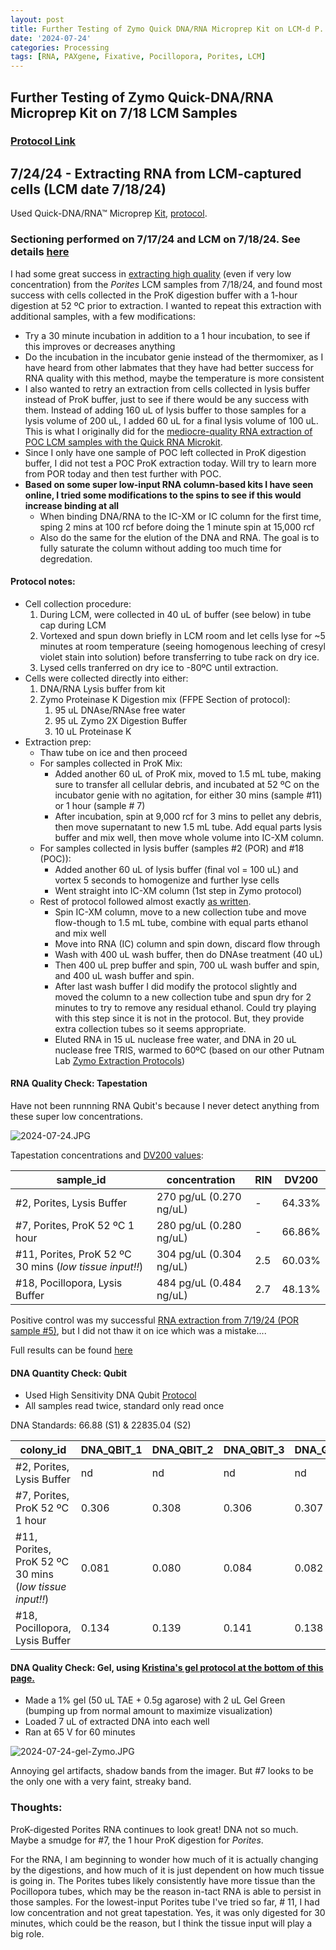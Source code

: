 ```yaml
---
layout: post
title: Further Testing of Zymo Quick DNA/RNA Microprep Kit on LCM-d P. acuta and P. compressa
date: '2024-07-24'
categories: Processing
tags: [RNA, PAXgene, Fixative, Pocillopora, Porites, LCM]
---
```


## Further Testing of Zymo Quick-DNA/RNA Microprep Kit on 7/18 LCM Samples

### [Protocol Link](https://files.zymoresearch.com/protocols/_d7005t_d7005_quick-dna-rna_microprep_plus_kit.pdf)

## 7/24/24 - Extracting RNA from LCM-captured cells (LCM date 7/18/24)

Used Quick-DNA/RNA™ Microprep [Kit](https://www.zymoresearch.com/products/quick-dna-rna-microprep-plus-kit), [protocol](https://files.zymoresearch.com/protocols/_d7005t_d7005_quick-dna-rna_microprep_plus_kit.pdf).

### Sectioning performed on 7/17/24 and LCM on 7/18/24. See details [here](https://zdellaert.github.io/ZD_Putnam_Lab_Notebook/LCM-Test-4/) 

I had some great success in [extracting high quality](https://zdellaert.github.io/ZD_Putnam_Lab_Notebook/LCM-20240718-RNA-DNA-Extractions-Zymo/) (even if very low concentration) from the *Porites* LCM samples from 7/18/24, and found most success with cells collected in the ProK digestion buffer with a 1-hour digestion at 52 ºC prior to extraction. I wanted to repeat this extraction with additional samples, with a few modifications:
- Try a 30 minute incubation in addition to a 1 hour incubation, to see if this improves or decreases anything
- Do the incubation in the incubator genie instead of the thermomixer, as I have heard from other labmates that they have had better success for RNA quality with this method, maybe the temperature is more consistent
- I also wanted to retry an extraction from cells collected in lysis buffer instead of ProK buffer, just to see if there would be any success with them. Instead of adding 160 uL of lysis buffer to those samples for a lysis volume of 200 uL, I added 60 uL for a final lysis volume of 100 uL. This is what I originally did for the [mediocre-quality RNA extraction of POC LCM samples with the Quick RNA Microkit](https://zdellaert.github.io/ZD_Putnam_Lab_Notebook/LCM-20240613-RNA-Extractions-Zymo/).
- Since I only have one sample of POC left collected in ProK digestion buffer, I did not test a POC ProK extraction today. Will try to learn more from POR today and then test further with POC.
- **Based on some super low-input RNA column-based kits I have seen online, I tried some modifications to the spins to see if this would increase binding at all**
  - When binding DNA/RNA to the IC-XM or IC column for the first time, sping 2 mins at 100 rcf before doing the 1 minute spin at 15,000 rcf
  - Also do the same for the elution of the DNA and RNA. The goal is to fully saturate the column without adding too much time for degredation.

#### Protocol notes:

- Cell collection procedure:
  1. During LCM, were collected in 40 uL of buffer (see below) in tube cap during LCM
  2. Vortexed and spun down briefly in LCM room and let cells lyse for ~5 minutes at room temperature (seeing homogenous leeching of cresyl violet stain into solution) before transferring to tube rack on dry ice.
  3. Lysed cells tranferred on dry ice to -80ºC until extraction.
- Cells were collected directly into either:
  1. DNA/RNA Lysis buffer from kit
  2. Zymo Proteinase K Digestion mix (FFPE Section of protocol):
     1. 95 uL DNAse/RNAse free water
     2. 95 uL Zymo 2X Digestion Buffer
     3. 10 uL Proteinase K
- Extraction prep:
  - Thaw tube on ice and then proceed
  - For samples collected in ProK Mix:
    - Added another 60 uL of ProK mix, moved to 1.5 mL tube, making sure to transfer all cellular debris, and incubated at 52 ºC on the incubator genie with no agitation, for either 30 mins (sample #11) or 1 hour (sample # 7)
    - After incubation, spin at 9,000 rcf for 3 mins to pellet any debris, then move supernatant to new 1.5 mL tube. Add equal parts lysis buffer and mix well, then move whole volume into IC-XM column.
  - For samples collected in lysis buffer (samples #2 (POR) and #18 (POC)):
    - Added another 60 uL of lysis buffer (final vol = 100 uL) and vortex 5 seconds to homogenize and further lyse cells
    - Went straight into IC-XM column (1st step in Zymo protocol)
  - Rest of protocol followed almost exactly [as written]((https://files.zymoresearch.com/protocols/_d7005t_d7005_quick-dna-rna_microprep_plus_kit.pdf)). 
    - Spin IC-XM column, move to a new collection tube and move flow-though to 1.5 mL tube, combine with equal parts ethanol and mix well
    - Move into RNA (IC) column and spin down, discard flow through
    - Wash with 400 uL wash buffer, then do DNAse treatment (40 uL)
    - Then 400 uL prep buffer and spin, 700 uL wash buffer and spin, and 400 uL wash buffer and spin.
    - After last wash buffer I did modify the protocol slightly and moved the column to a new collection tube and spun dry for 2 minutes to try to remove any residual ethanol. Could try playing with this step since it is not in the protocol. But, they provide extra collection tubes so it seems appropriate.
    - Eluted RNA in 15 uL nuclease free water, and DNA in 20 uL nuclease free TRIS, warmed to 60ºC (based on our other Putnam Lab [Zymo Extraction Protocols](https://zdellaert.github.io/ZD_Putnam_Lab_Notebook/Protocols_Zymo_Quick_DNA_RNA_Miniprep_Plus/))

#### RNA Quality Check: Tapestation

Have not been runnning RNA Qubit's because I never detect anything from these super low concentrations.

![2024-07-24.JPG](https://github.com/zdellaert/ZD_Putnam_Lab_Notebook/blob/master/images/tapestation/2024-07-24.JPG?raw=true)

Tapestation concentrations and [DV200 values](https://www.agilent.com/en/promotions/tapestation-dv200-determination):

| sample_id | concentration | RIN | DV200 | 
|-----------|------------|------------|-------|
| #2, Porites, Lysis Buffer   |  270 pg/uL (0.270 ng/uL) | - | 64.33% |
| #7, Porites, ProK 52 ºC 1 hour  |   280 pg/uL (0.280 ng/uL)  | - | 66.86% |
| #11, Porites, ProK 52 ºC 30 mins (*low tissue input!!*)  |   304 pg/uL (0.304 ng/uL)  | 2.5 | 60.03% |
| #18, Pocillopora, Lysis Buffer   |  484 pg/uL (0.484 ng/uL) | 2.7 | 48.13% |

Positive control was my successful [RNA extraction from 7/19/24 (POR sample #5)](https://zdellaert.github.io/ZD_Putnam_Lab_Notebook/LCM-20240718-RNA-DNA-Extractions-Zymo/), but I did not thaw it on ice which was a mistake....

Full results can be found [here](https://github.com/zdellaert/ZD_Putnam_Lab_Notebook/blob/master/images/tapestation/2024-07-24.pdf)

#### DNA Quantity Check: Qubit

- Used High Sensitivity DNA Qubit [Protocol](https://zdellaert.github.io/ZD_Putnam_Lab_Notebook/Qubit-Protocol/)
- All samples read twice, standard only read once

DNA Standards: 66.88 (S1) & 22835.04 (S2)

| colony_id                      | DNA_QBIT_1 | DNA_QBIT_2 |   DNA_QBIT_3      | DNA_QBIT_AVG |
|--------------------------------|------------|------------|-------------------|--------------|
| #2, Porites, Lysis Buffer      |    nd      |    nd      |       nd          |        nd    |
| #7, Porites, ProK 52 ºC 1 hour |    0.306   |    0.308   |       0.306       |      0.307   |
| #11, Porites, ProK 52 ºC 30 mins (*low tissue input!!*)  |  0.081    | 0.080 |    0.084    |   0.082   |
| #18, Pocillopora, Lysis Buffer |    0.134   |    0.139   |       0.141       |    0.138    |

#### DNA Quality Check: Gel, using [Kristina's gel protocol at the bottom of this page.](https://zdellaert.github.io/ZD_Putnam_Lab_Notebook/Protocols_Zymo_Quick_DNA_RNA_Miniprep_Plus/)

- Made a 1% gel (50 uL TAE + 0.5g agarose) with 2 uL Gel Green (bumping up from normal amount to maximize visualization)
- Loaded 7 uL of extracted DNA into each well
- Ran at 65 V for 60 minutes

![2024-07-24-gel-Zymo.JPG](https://github.com/zdellaert/ZD_Putnam_Lab_Notebook/blob/master/images/gels/2024-07-24-gel-Zymo.JPG?raw=true)

Annoying gel artifacts, shadow bands from the imager. But #7 looks to be the only one with a very faint, streaky band.

### Thoughts: 

ProK-digested Porites RNA continues to look great! DNA not so much. Maybe a smudge for #7, the 1 hour ProK digestion for *Porites*.

For the RNA, I am beginning to wonder how much of it is actually changing by the digestions, and how much of it is just dependent on how much tissue is going in. The Porites tubes likely consistently have more tissue than the Pocillopora tubes, which may be the reason in-tact RNA is able to persist in those samples. For the lowest-input Porites tube I've tried so far, # 11, I had low concentration and not great tapestation. Yes, it was only digested for 30 minutes, which could be the reason, but I think the tissue input will play a big role.